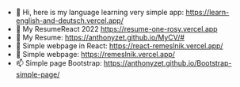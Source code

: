 - 👋 Hi, here is my language learning very simple app: https://learn-english-and-deutsch.vercel.app/
- 👀 My ResumeReact 2022 https://resume-one-rosy.vercel.app   
- 👀 My Resume: https://anthonyzet.github.io/MyCV/#
- 🌱 Simple webpage in React: https://react-remeslnik.vercel.app/
- 💞️ Simple webpage: https://remeslnik.vercel.app/
- 📫 Simple page Bootstrap: https://anthonyzet.github.io/Bootstrap-simple-page/



<!---
AnthonyZet/AnthonyZet is a ✨ special ✨ repository because its `README.md` (this file) appears on your GitHub profile.
You can click the Preview link to take a look at your changes.
--->
